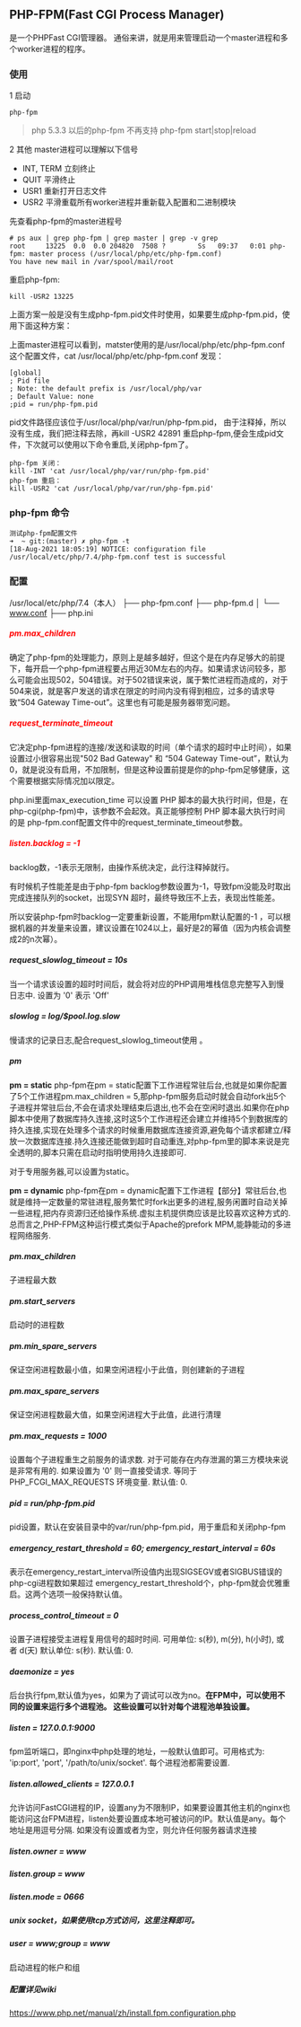 ## PHP-FPM(Fast CGI Process Manager)
是一个PHPFast CGI管理器。
通俗来讲，就是用来管理启动一个master进程和多个worker进程的程序。

### 使用
1 启动

```
php-fpm
``` 
> php 5.3.3 以后的php-fpm 不再支持 php-fpm start|stop|reload
 
2 其他
master进程可以理解以下信号
* INT, TERM 立刻终止
* QUIT 平滑终止
* USR1 重新打开日志文件
* USR2 平滑重载所有worker进程并重新载入配置和二进制模块

先查看php-fpm的master进程号

```
# ps aux | grep php-fpm | grep master | grep -v grep
root     13225  0.0  0.0 204820  7508 ?        Ss   09:37   0:01 php-fpm: master process (/usr/local/php/etc/php-fpm.conf)
You have new mail in /var/spool/mail/root
```


重启php-fpm:
```
kill -USR2 13225  
```

上面方案一般是没有生成php-fpm.pid文件时使用，如果要生成php-fpm.pid，使用下面这种方案：

上面master进程可以看到，matster使用的是/usr/local/php/etc/php-fpm.conf这个配置文件，cat /usr/local/php/etc/php-fpm.conf 发现：

```
[global]
; Pid file
; Note: the default prefix is /usr/local/php/var
; Default Value: none
;pid = run/php-fpm.pid
```
pid文件路径应该位于/usr/local/php/var/run/php-fpm.pid，
由于注释掉，所以没有生成，我们把注释去除，再kill -USR2 42891 重启php-fpm,便会生成pid文件，下次就可以使用以下命令重启,关闭php-fpm了。

```
php-fpm 关闭：
kill -INT 'cat /usr/local/php/var/run/php-fpm.pid'
php-fpm 重启：
kill -USR2 'cat /usr/local/php/var/run/php-fpm.pid'
```  


### php-fpm 命令

```
测试php-fpm配置文件
➜  ~ git:(master) ✗ php-fpm -t
[18-Aug-2021 18:05:19] NOTICE: configuration file /usr/local/etc/php/7.4/php-fpm.conf test is successful
```

### 配置
/usr/local/etc/php/7.4（本人）
├── php-fpm.conf
├── php-fpm.d
│ └── www.conf
├── php.ini

##### <font color="red">pm.max_children</font>
确定了php-fpm的处理能力，原则上是越多越好，但这个是在内存足够大的前提下，每开启一个php-fpm进程要占用近30M左右的内存。如果请求访问较多，那么可能会出现502，504错误。对于502错误来说，属于繁忙进程而造成的，对于504来说，就是客户发送的请求在限定的时间内没有得到相应，过多的请求导致“504 Gateway Time-out”。这里也有可能是服务器带宽问题。

##### <font color="red">request_terminate_timeout</font>
它决定php-fpm进程的连接/发送和读取的时间（单个请求的超时中止时间），如果设置过小很容易出现"502 Bad Gateway" 和 “504 Gateway Time-out”，默认为0，就是说没有启用，不加限制，但是这种设置前提是你的php-fpm足够健康，这个需要根据实际情况加以限定。

php.ini里面max_execution_time 可以设置 PHP 脚本的最大执行时间，但是，在 php-cgi(php-fpm)中，该参数不会起效。真正能够控制 PHP 脚本最大执行时间的是 php-fpm.conf配置文件中的request_terminate_timeout参数。

##### <font color="red">listen.backlog = -1</font>
backlog数，-1表示无限制，由操作系统决定，此行注释掉就行。

有时候机子性能差是由于php-fpm backlog参数设置为-1，导致fpm没能及时取出完成连接队列的socket，出现SYN 超时，最终导致压不上去，表现出性能差。

所以安装php-fpm时backlog一定要重新设置，不能用fpm默认配置的-1 ，可以根据机器的并发量来设置，建议设置在1024以上，最好是2的幂值（因为内核会调整成2的n次幂）。

##### request_slowlog_timeout = 10s
当一个请求该设置的超时时间后，就会将对应的PHP调用堆栈信息完整写入到慢日志中. 设置为 '0' 表示 'Off'

##### slowlog = log/$pool.log.slow
慢请求的记录日志,配合request_slowlog_timeout使用
 。
 
##### pm
**pm = static**
php-fpm在pm = static配置下工作进程常驻后台,也就是如果你配置了5个工作进程pm.max_children = 5,那php-fpm服务启动时就会自动fork出5个子进程并常驻后台,不会在请求处理结束后退出,也不会在空闲时退出.如果你在php脚本中使用了数据库持久连接,这时这5个工作进程还会建立并维持5个到数据库的持久连接,实现在处理多个请求的时候重用数据库连接资源,避免每个请求都建立/释放一次数据库连接.持久连接还能做到超时自动重连,对php-fpm里的脚本来说是完全透明的,脚本只需在启动时指明使用持久连接即可.

对于专用服务器,可以设置为static。

**pm = dynamic**
php-fpm在pm = dynamic配置下工作进程【部分】常驻后台,也就是维持一定数量的常驻进程,服务繁忙时fork出更多的进程,服务闲置时自动关掉一些进程,把内存资源归还给操作系统.虚拟主机提供商应该是比较喜欢这种方式的.总而言之,PHP-FPM这种运行模式类似于Apache的prefork MPM,能静能动的多进程网络服务.

##### pm.max_children
子进程最大数

##### pm.start_servers
启动时的进程数

##### pm.min_spare_servers
保证空闲进程数最小值，如果空闲进程小于此值，则创建新的子进程

##### pm.max_spare_servers
保证空闲进程数最大值，如果空闲进程大于此值，此进行清理

##### pm.max_requests = 1000
设置每个子进程重生之前服务的请求数. 对于可能存在内存泄漏的第三方模块来说是非常有用的. 如果设置为 '0' 则一直接受请求. 等同于 PHP_FCGI_MAX_REQUESTS 环境变量. 默认值: 0.

 
##### pid = run/php-fpm.pid
pid设置，默认在安装目录中的var/run/php-fpm.pid，用于重启和关闭php-fpm


##### emergency_restart_threshold = 60; emergency_restart_interval = 60s
表示在emergency_restart_interval所设值内出现SIGSEGV或者SIGBUS错误的php-cgi进程数如果超过 emergency_restart_threshold个，php-fpm就会优雅重启。这两个选项一般保持默认值。


##### process_control_timeout = 0
设置子进程接受主进程复用信号的超时时间. 可用单位: s(秒), m(分), h(小时), 或者 d(天) 默认单位: s(秒). 默认值: 0.
 
 
##### daemonize = yes
后台执行fpm,默认值为yes，如果为了调试可以改为no。**在FPM中，可以使用不同的设置来运行多个进程池。 这些设置可以针对每个进程池单独设置。**


##### listen = 127.0.0.1:9000
fpm监听端口，即nginx中php处理的地址，一般默认值即可。可用格式为: 'ip:port', 'port', '/path/to/unix/socket'. 每个进程池都需要设置.


##### listen.allowed_clients = 127.0.0.1
允许访问FastCGI进程的IP，设置any为不限制IP，如果要设置其他主机的nginx也能访问这台FPM进程，listen处要设置成本地可被访问的IP。默认值是any。每个地址是用逗号分隔. 如果没有设置或者为空，则允许任何服务器请求连接

##### listen.owner = www

##### listen.group = www

##### listen.mode = 0666

##### unix socket，如果使用tcp方式访问，这里注释即可。


##### user = www;group = www
启动进程的帐户和组
 
 
   
#####   配置详见wiki
  https://www.php.net/manual/zh/install.fpm.configuration.php